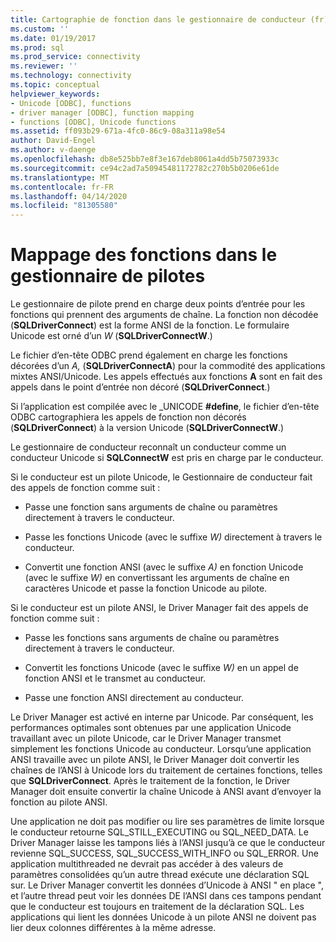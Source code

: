 ```yaml
---
title: Cartographie de fonction dans le gestionnaire de conducteur (fr) Microsoft Docs
ms.custom: ''
ms.date: 01/19/2017
ms.prod: sql
ms.prod_service: connectivity
ms.reviewer: ''
ms.technology: connectivity
ms.topic: conceptual
helpviewer_keywords:
- Unicode [ODBC], functions
- driver manager [ODBC], function mapping
- functions [ODBC], Unicode functions
ms.assetid: ff093b29-671a-4fc0-86c9-08a311a98e54
author: David-Engel
ms.author: v-daenge
ms.openlocfilehash: db8e525bb7e8f3e167deb8061a4dd5b75073933c
ms.sourcegitcommit: ce94c2ad7a50945481172782c270b5b0206e61de
ms.translationtype: MT
ms.contentlocale: fr-FR
ms.lasthandoff: 04/14/2020
ms.locfileid: "81305580"
---
```

# <a name="function-mapping-in-the-driver-manager"></a>Mappage des fonctions dans le gestionnaire de pilotes
Le gestionnaire de pilote prend en charge deux points d’entrée pour les fonctions qui prennent des arguments de chaîne. La fonction non décodée (**SQLDriverConnect**) est la forme ANSI de la fonction. Le formulaire Unicode est orné d’un *W* (**SQLDriverConnectW**.)  
  
 Le fichier d’en-tête ODBC prend également en charge les fonctions décorées d’un *A,* (**SQLDriverConnectA**) pour la commodité des applications mixtes ANSI/Unicode. Les appels effectués aux fonctions **A** sont en fait des appels dans le point d’entrée non décoré (**SQLDriverConnect**.)  
  
 Si l’application est compilée avec le _UNICODE **#define**, le fichier d’en-tête ODBC cartographiera les appels de fonction non décorés (**SQLDriverConnect**) à la version Unicode (**SQLDriverConnectW**.)  
  
 Le gestionnaire de conducteur reconnaît un conducteur comme un conducteur Unicode si **SQLConnectW** est pris en charge par le conducteur.  
  
 Si le conducteur est un pilote Unicode, le Gestionnaire de conducteur fait des appels de fonction comme suit :  
  
-   Passe une fonction sans arguments de chaîne ou paramètres directement à travers le conducteur.  
  
-   Passe les fonctions Unicode (avec le suffixe *W)* directement à travers le conducteur.  
  
-   Convertit une fonction ANSI (avec le suffixe *A)* en fonction Unicode (avec le suffixe *W)* en convertissant les arguments de chaîne en caractères Unicode et passe la fonction Unicode au pilote.  
  
 Si le conducteur est un pilote ANSI, le Driver Manager fait des appels de fonction comme suit :  
  
-   Passe les fonctions sans arguments de chaîne ou paramètres directement à travers le conducteur.  
  
-   Convertit les fonctions Unicode (avec le suffixe *W)* en un appel de fonction ANSI et le transmet au conducteur.  
  
-   Passe une fonction ANSI directement au conducteur.  
  
 Le Driver Manager est activé en interne par Unicode. Par conséquent, les performances optimales sont obtenues par une application Unicode travaillant avec un pilote Unicode, car le Driver Manager transmet simplement les fonctions Unicode au conducteur. Lorsqu’une application ANSI travaille avec un pilote ANSI, le Driver Manager doit convertir les chaînes de l’ANSI à Unicode lors du traitement de certaines fonctions, telles que **SQLDriverConnect**. Après le traitement de la fonction, le Driver Manager doit ensuite convertir la chaîne Unicode à ANSI avant d’envoyer la fonction au pilote ANSI.  
  
 Une application ne doit pas modifier ou lire ses paramètres de limite lorsque le conducteur retourne SQL_STILL_EXECUTING ou SQL_NEED_DATA. Le Driver Manager laisse les tampons liés à l’ANSI jusqu’à ce que le conducteur revienne SQL_SUCCESS, SQL_SUCCESS_WITH_INFO ou SQL_ERROR. Une application multithreaded ne devrait pas accéder à des valeurs de paramètres consolidées qu’un autre thread exécute une déclaration SQL sur. Le Driver Manager convertit les données d’Unicode à ANSI " en place ", et l’autre thread peut voir les données DE l’ANSI dans ces tampons pendant que le conducteur est toujours en traitement de la déclaration SQL. Les applications qui lient les données Unicode à un pilote ANSI ne doivent pas lier deux colonnes différentes à la même adresse.
